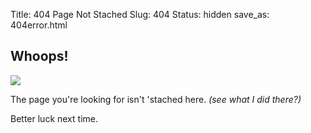 Title: 404 Page Not Stached
Slug: 404
Status: hidden
save_as: 404error.html
## Whoops!

<img class="img-responsive" src="//drops.albush.com/404-beardnotfound.jpg">

The page you're looking for isn't 'stached here. 
*(see what I did there?)*

Better luck next time.
